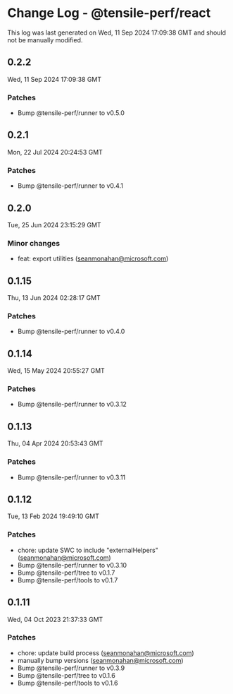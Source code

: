 # Change Log - @tensile-perf/react

This log was last generated on Wed, 11 Sep 2024 17:09:38 GMT and should not be manually modified.

<!-- Start content -->

## 0.2.2

Wed, 11 Sep 2024 17:09:38 GMT

### Patches

- Bump @tensile-perf/runner to v0.5.0

## 0.2.1

Mon, 22 Jul 2024 20:24:53 GMT

### Patches

- Bump @tensile-perf/runner to v0.4.1

## 0.2.0

Tue, 25 Jun 2024 23:15:29 GMT

### Minor changes

- feat: export utilities (seanmonahan@microsoft.com)

## 0.1.15

Thu, 13 Jun 2024 02:28:17 GMT

### Patches

- Bump @tensile-perf/runner to v0.4.0

## 0.1.14

Wed, 15 May 2024 20:55:27 GMT

### Patches

- Bump @tensile-perf/runner to v0.3.12

## 0.1.13

Thu, 04 Apr 2024 20:53:43 GMT

### Patches

- Bump @tensile-perf/runner to v0.3.11

## 0.1.12

Tue, 13 Feb 2024 19:49:10 GMT

### Patches

- chore: update SWC to include "externalHelpers" (seanmonahan@microsoft.com)
- Bump @tensile-perf/runner to v0.3.10
- Bump @tensile-perf/tree to v0.1.7
- Bump @tensile-perf/tools to v0.1.7

## 0.1.11

Wed, 04 Oct 2023 21:37:33 GMT

### Patches

- chore: update build process (seanmonahan@microsoft.com)
- manually bump versions (seanmonahan@microsoft.com)
- Bump @tensile-perf/runner to v0.3.9
- Bump @tensile-perf/tree to v0.1.6
- Bump @tensile-perf/tools to v0.1.6
